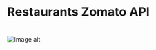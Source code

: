 # Restaurants Zomato API
#
![Image alt](https://github.com/anton2030t/RestaurantsAPI/raw/master/r.gif)
